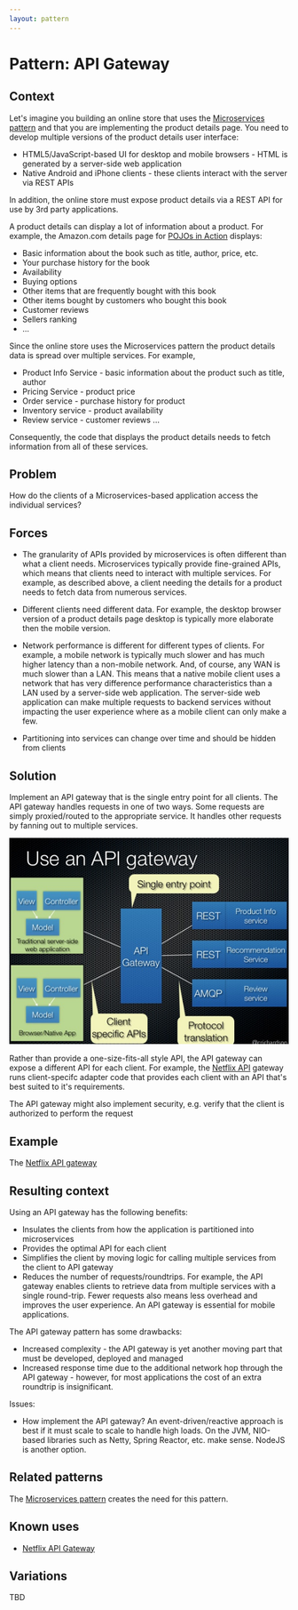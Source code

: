 ```yaml
---
layout: pattern
---
```

# Pattern: API Gateway

## Context

Let's imagine you building an online store that uses the [Microservices pattern](microservices.html) and that you are implementing the product details page.
You need to develop multiple versions of the product details user interface:

* HTML5/JavaScript-based UI for desktop and mobile browsers - HTML is generated by a server-side web application
* Native Android and iPhone clients - these clients interact with the server via REST APIs

In addition, the online store must expose product details via a REST API for use by 3rd party applications.

A product details can display a lot of information about a product.
For example, the Amazon.com details page for [POJOs in Action](http://www.amazon.com/POJOs-Action-Developing-Applications-Lightweight/dp/1932394583) displays:

* Basic information about the book such as title, author, price, etc.
* Your purchase history for the book
* Availability
* Buying options
* Other items that are frequently bought with this book
* Other items bought by customers who bought this book
* Customer reviews
* Sellers ranking
* ...

Since the online store uses the Microservices pattern the product details data is spread over multiple services. For example,

* Product Info Service - basic information about the product such as title, author
* Pricing Service - product price
* Order service - purchase history for product
* Inventory service - product availability
* Review service - customer reviews
...

Consequently, the code that displays the product details needs to fetch information from all of these services.

## Problem

How do the clients of a Microservices-based application access the individual services?

## Forces

* The granularity of APIs provided by microservices is often different than what a client needs. Microservices typically provide fine-grained APIs, which means that clients need to interact with multiple services. For example, as described above, a client needing the details for a product needs to fetch data from numerous services.

* Different clients need different data. For example, the desktop browser version of a product details page  desktop is typically more elaborate then the mobile version.

* Network performance is different for different types of clients. For example, a mobile network is typically much slower and has much higher latency than a non-mobile network. And, of course, any WAN is much slower than a LAN. 
This means that a native mobile client uses a network that has very difference performance characteristics than a LAN used by a server-side web application. The server-side web application can make multiple requests to backend services without impacting the user experience where as a mobile client can only make a few.

* Partitioning into services can change over time and should be hidden from clients

## Solution

Implement an API gateway that is the single entry point for all clients.
The API gateway handles requests in one of two ways.
Some requests are simply proxied/routed to the appropriate service.
It handles other requests by fanning out to multiple services.

<img class="img-responsive" src="/i/apigateway.jpg"></img>


Rather than provide a one-size-fits-all style API, the API gateway can expose a different API for each client. For example, the [Netflix API](http://techblog.netflix.com/2012/07/embracing-differences-inside-netflix.html) gateway runs client-specifc adapter code that provides each client with an API that's best suited to it's requirements.

The API gateway might also implement security, e.g. verify that the client is authorized to perform the request

## Example

The [Netflix API gateway](http://techblog.netflix.com/2013/01/optimizing-netflix-api.html)

## Resulting context

Using an API gateway has the following benefits:

* Insulates the clients from how the application is partitioned into microservices
* Provides the optimal API for each client
* Simplifies the client by moving logic for calling multiple services from the client to API gateway
* Reduces the number of requests/roundtrips. For example, the API gateway enables clients to retrieve data from multiple services with a single round-trip. Fewer requests also means less overhead and improves the user experience. An API gateway is essential for mobile applications.


The API gateway pattern has some drawbacks:

* Increased complexity - the API gateway is yet another moving part that must be developed, deployed and managed
* Increased response time due to the additional network hop through the API gateway - however, for most applications the cost of an extra roundtrip is insignificant.

Issues:

* How implement the API gateway? An event-driven/reactive approach is best if it must scale to scale to handle high loads. On the JVM, NIO-based libraries such as Netty, Spring Reactor, etc. make sense. NodeJS is another option.


## Related patterns

The [Microservices pattern](microservices.html) creates the need for this pattern.

## Known uses

* [Netflix API Gateway](http://techblog.netflix.com/2012/07/embracing-differences-inside-netflix.html)

## Variations

TBD
